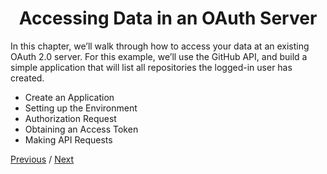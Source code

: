 <h1 align="center">Accessing Data in an OAuth Server</h1>
In this chapter, we’ll walk through how to access your data at an existing OAuth 2.0 server. For this example, we’ll use the GitHub API, and build a simple application that will list all repositories the logged-in user has created.

- Create an Application
- Setting up the Environment
- Authorization Request
- Obtaining an Access Token
- Making API Requests

[Previous]([https://github.com/alithecodeguy/articles/blob/main/OAuth/OAuth%202.0%20Simplified/00%20Background/Background_en.md](https://github.com/alithecodeguy/articles/blob/main/OAuth/OAuth%202.0%20Simplified/01%20Getting%20Ready/GettingReady_en.md) "Previous")
/
[Next](https://github.com/alithecodeguy/articles/blob/main/OAuth/OAuth%202.0%20Simplified/02%20Accessing%20Data%20in%20an%20OAuth%20Server/01%20Create%20an%20Application/CreateAnApplication_en.md "Next")
